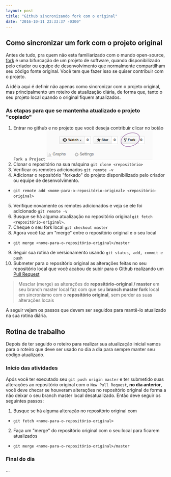 ```yaml
---
layout: post
title: "Github sincronizando fork com o original"
date: "2016-10-11 23:33:37 -0300"
---
```


## Como sincronizar um fork com o projeto original

Antes de tudo, pra quem não esta familiarizado com o mundo open-source, [fork][1] é uma bifurcação de um projeto de software, quando disponibilizado pelo criador ou equipe de desenvolvimento que normalmente compartilham seu código fonte original. Você tem que fazer isso se quiser contribuir com o projeto.

A idéia aqui é definir não apenas como sincronizar com o projeto original, mas principalmento um roteiro de atualização diária, de forma que, tanto o seu projeto local quando o original fiquem atualizados.

### As etapas para que se mantenha atualizado o projeto "copiado"

1. Entrar no github e no projeto que você deseja contribuir clicar no botão `Fork a Project` ![Fork a project](images/fork-github.png)
2. Clonar o repositório na sua máquina `git clone <repositório>`
3. Verificar os remotes adicionados `git remote -v`
4. Adicionar o repositório "forkado" do projeto disponibilizado pelo criador ou equipe de desenvolvimento.
  - `git remote add <nome-para-o-repositório-original> <repositório-original>`
5. Verifique novamente os remotes adicionados e veja se ele foi adicionado `git remote -v`
6. Busque se há alguma atualização no repositório original `git fetch <repositório-original>`.
7. Cheque o seu fork local `git checkout master`
8. Agora você faz um "merge" entre o repositório original e o seu local
  - `git merge <nome-para-o-repositório-original>/master`
9. Seguir sua rotina de versionamento usando `git status, add, commit e push`
10. Submeter para o repositório original as alterações feitas no seu repositório local que você acabou de subir para o Github realizando um [Pull Request][2]

> Mesclar (merge) as alterações do **repositório-original / master** em seu branch master local faz com que seu **branch master fork** local em sincronismo com o **repositório original**, sem perder as suas alterações locais

A seguir vejam os passos que devem ser seguidos para mantê-lo atualizado na sua rotina diária.

## Rotina de trabalho

Depois de ter seguido o roteiro para realizar sua atualização inicial vamos para o roteiro que deve ser usado no dia a dia para sempre manter seu código atualizado.


### Início das atividades
Após você ter executado seu `git push origin master` e ter submetido suas alterações ao repositório original com o `New Pull Request`, **no dia anterior**,  você deve checar se houveram alterações no repositório original de forma a não deixar o seu branch master local desatualizado. Então deve seguir os seguintes passos:
1. Busque se há alguma alteração no repositório original com
  + `git fetch <nome-para-o-repositório-original>`
2. Faça um "merge" do repositório original com o seu local para ficarem atualizados
  + `git merge <nome-para-o-repositório-original>/master`

### Final do dia
...

[1]: https://pt.wikipedia.org/wiki/Bifurca%C3%A7%C3%A3o "Fork"
[2]: https://help.github.com/articles/creating-a-pull-request/ "Pull Request"

